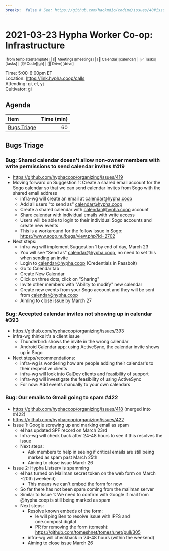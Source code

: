 ```yaml
---
breaks:  false # See: https://github.com/hackmdio/codimd/issues/40#issuecomment-172927690
---
```

# 2021-03-23 Hypha Worker Co-op: Infrastructure

<sup>[from template][template] | [:notebook: Meetings][meetings] | [:date: Calendar][calendar] | [:white_check_mark: Tasks][tasks] | [:cat: Code][gh] | [:open_file_folder: Drive][drive]</sup>

Time:       5:00-6:00pm ET  
Location:   https://link.hypha.coop/calls  
Attending:  gi, el, yj  
Cultivator: gi  

## Agenda

| Item                                            | Time (min) |
|:------------------------------------------------|-----------:|
| [Bugs Triage](#Bugs-Triage)                     |         60 |

## Bugs Triage

### Bug: Shared calendar doesn't allow non-owner members with write permissions to send calendar invites #419
- https://github.com/hyphacoop/organizing/issues/419
- Moving forward on Suggestion 1: Create a shared email account for the Sogo calendar so that we can send calendar invites from Sogo with the shared email address
    - infra-wg will create an email at calendar@hypha.coop
    - Add all users "to send as" calendar@hypha.coop
    - Create a shared calendar with calendar@hypha.coop account
    - Share calendar with individual emails with write access
    - Users will be able to login to their individual Sogo accounts and create new events
    - This is a workaround for the follow issue in Sogo: https://www.sogo.nu/bugs/view.php?id=2702
- Next steps:
    - infra-wg will implement Suggestion 1 by end of day, March 23
    - You will see "Send as" calendar@hypha.coop, no need to set this when sending an invite
    - Login to calendar@hypha.coop (Credentials in Passbolt)
    - Go to Calendar tab
    - Create New Calendar
    - Click on three dots, click on "Sharing"
    - Invite other members with "Ability to modify" new calendar
    - Create new events from your Sogo account and they will be sent from calendar@hypha.coop
    - Aiming to close issue by March 27

### Bug: Accepted calendar invites not showing up in calendar #393
- https://github.com/hyphacoop/organizing/issues/393
- infra-wg thinks it's a client issue
    - Thunderbird: shows the invite in the wrong calendar
    - Android Calendar app: using ActiveSync, the calendar invite shows up in Sogo
- Next steps/recommendations:
    - infra-wg is wondering how are people adding their calendar's to their respective clients
    - infra-wg will look into CalDev clients and feasibility of support 
    - infra-wg will investigate the feasibility of using ActiveSync
    - For now: Add events manually to your own calendars

### Bug: Our emails to Gmail going to spam #422
- https://github.com/hyphacoop/organizing/issues/418 (merged into #422)
- https://github.com/hyphacoop/organizing/issues/422
- Issue 1: Google screwing up and marking email as spam
    - el has updated SPF record on March 23rd
    - Infra-wg will check back after 24-48 hours to see if this resolves the issue
    - Next steps:
        - Ask members to help in seeing if critical emails are still being marked as spam past March 25th
        - Aiming to close issue March 26
- Issue 2: Hypha Listserv is spamming
    - el has turned on Mailman secret token on the web form on March ~20th (weekend)
        - This means we can't embed the form for now
    - So far there has not been spam coming from the mailman server
    - Similar to Issue 1: We need to confirm with Google if mail from @hypha.coop is still being marked as spam
    - Next steps:
        - Resolve known embeds of the form: 
            - le will ping Ben to resolve issue with IPFS and one.compost.digital
            - PR for removing the form (tomesh): https://github.com/tomeshnet/tomesh.net/pull/305
        - infra-wg will checkback in 24-48 hours (within the weekend)
        - Aiming to close issue March 26
